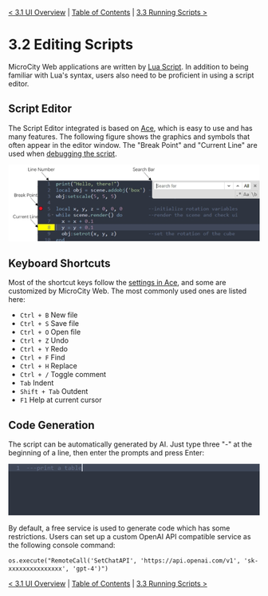 [< 3.1 UI Overview](3.1_ui_overview.md) | [Table of Contents](readme.md) | [3.3 Running Scripts >](3.3_running_scripts.md)

# 3.2 Editing Scripts
MicroCity Web applications are written by <a href="https://www.lua.org/manual/5.4/manual.html" target="_blank">Lua Script</a>. In addition to being familiar with Lua's syntax, users also need to be proficient in using a script editor.

## Script Editor
The Script Editor integrated is based on <a href="https://github.com/ajaxorg/ace" target="_blank">Ace</a>, which is easy to use and has many features. The following figure shows the graphics and symbols that often appear in the editor window. The "Break Point" and "Current Line" are used when [debugging the script](3.3_running_scripts.md).

![script editor](./img/script_editor.png)

## Keyboard Shortcuts
Most of the shortcut keys follow the <a href="https://github.com/ajaxorg/ace/wiki/Default-Keyboard-Shortcuts" target="_blank">settings in Ace</a>, and some are customized by MicroCity Web. The most commonly used ones are listed here:
- `Ctrl + B` New file
- `Ctrl + S` Save file
- `Ctrl + O` Open file
- `Ctrl + Z` Undo
- `Ctrl + Y` Redo
- `Ctrl + F` Find
- `Ctrl + H` Replace
- `Ctrl + /` Toggle comment
- `Tab` Indent
- `Shift + Tab` Outdent
- `F1` Help at current cursor

## <a id='chat'>Code Generation</a>
The script can be automatically generated by AI. Just type three "-" at the beginning of a line, then enter the prompts and press Enter:

![code generation](./img/code_generation.apng)

By default, a free service is used to generate code which has some restrictions. Users can set up a custom OpenAI API compatible service as the following console command:

```
os.execute("RemoteCall('SetChatAPI', 'https://api.openai.com/v1', 'sk-xxxxxxxxxxxxxxx', 'gpt-4')")
```

[< 3.1 UI Overview](3.1_ui_overview.md) | [Table of Contents](readme.md) | [3.3 Running Scripts >](3.3_running_scripts.md)